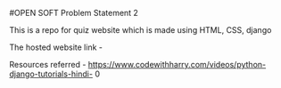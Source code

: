 #OPEN SOFT 
Problem Statement 2

This is a repo for quiz website which is made using HTML, CSS, django

The hosted website link - 

Resources referred - https://www.codewithharry.com/videos/python-django-tutorials-hindi-
0


